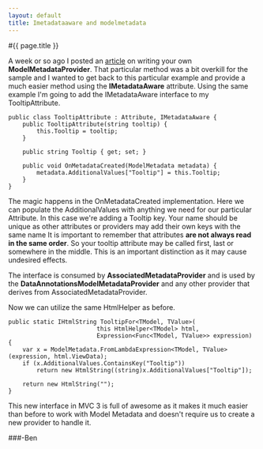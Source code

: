 ```yaml
---
layout: default
title: Imetadataaware and modelmetadata
---
```

#{{ page.title }}

A week or so ago I posted an <a href='http://buildstarted.com/2010/09/14/creating-your-own-modelmetadataprovider-to-handle-custom-attributes/'>article</a> on writing your own <strong>ModelMetadataProvider</strong>. That particular method was a bit overkill for the sample and I wanted to get back to this particular example and provide a much easier method using the <strong>IMetadataAware</strong> attribute. Using the same example I'm going to add the IMetadataAware interface to my TooltipAttribute.

    public class TooltipAttribute : Attribute, IMetadataAware {
        public TooltipAttribute(string tooltip) {
            this.Tooltip = tooltip;
        }

        public string Tooltip { get; set; }

        public void OnMetadataCreated(ModelMetadata metadata) {
            metadata.AdditionalValues["Tooltip"] = this.Tooltip;
        }
    }


The magic happens in the OnMetadataCreated implementation. Here we can populate the AdditionalValues with anything we need for our particular Attribute. In this case we're adding a Tooltip key. Your name should be unique as other attributes or providers may add their own keys with the same name It is important to remember that attributes <strong>are not always read in the same order</strong>. So your tooltip attribute may be called first, last or somewhere in the middle. This is an important distinction as it may cause undesired effects.

The interface is consumed by <strong>AssociatedMetadataProvider</strong> and is used by the <strong>DataAnnotationsModelMetadataProvider</strong> and any other provider that derives from AssociatedMetadataProvider.

Now we can utilize the same HtmlHelper as before.

    public static IHtmlString TooltipFor<TModel, TValue>(
                             this HtmlHelper<TModel> html,
                             Expression<Func<TModel, TValue>> expression) {
        var x = ModelMetadata.FromLambdaExpression<TModel, TValue>(expression, html.ViewData);
        if (x.AdditionalValues.ContainsKey("Tooltip"))
            return new HtmlString((string)x.AdditionalValues["Tooltip"]);

        return new HtmlString("");
    }


This new interface in MVC 3 is full of awesome as it makes it much easier than before to work with Model Metadata and doesn't require us to create a new provider to handle it.

###-Ben